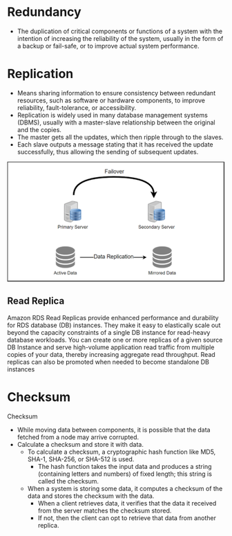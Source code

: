 # Redundancy
 - The duplication of critical components or functions of a system with the intention of increasing the reliability of the system, usually in the form of a backup or fail-safe, or to improve actual system performance.

# Replication
 - Means sharing information to ensure consistency between redundant resources, such as software or hardware components, to improve reliability, fault-tolerance, or accessibility.
 - Replication is widely used in many database management systems (DBMS), usually with a master-slave relationship between the original and the copies.
 - The master gets all the updates, which then ripple through to the slaves.
 - Each slave outputs a message stating that it has received the update successfully, thus allowing the sending of subsequent updates.

![Failover Primary Server Secondary Server —Data Replication—y Active Data Mirrored Data ](https://raw.githubusercontent.com/lambda826/My-Notebook/master/08%20Distributed%20System/01%20System%20Design/01%20System%20Design%20Tools/resource/replication/replication.png)

## Read Replica

Amazon RDS Read Replicas provide enhanced performance and durability for RDS database (DB) instances. They make it easy to elastically scale out beyond the capacity constraints of a single DB instance for read-heavy database workloads. You can create one or more replicas of a given source DB Instance and serve high-volume application read traffic from multiple copies of your data, thereby increasing aggregate read throughput. Read replicas can also be promoted when needed to become standalone DB instances



# Checksum
Checksum
- While moving data between components, it is possible that the data fetched from a node may arrive corrupted.
- Calculate a checksum and store it with data.
	- To calculate a checksum, a cryptographic hash function like MD5, SHA-1, SHA-256, or SHA-512 is used.
		- The hash function takes the input data and produces a string (containing letters and numbers) of fixed length; this string is called the checksum.
	- When a system is storing some data, it computes a checksum of the data and stores the checksum with the data.
		- When a client retrieves data, it verifies that the data it received from the server matches the checksum stored.
		- If not, then the client can opt to retrieve that data from another replica.

<!--stackedit_data:
eyJoaXN0b3J5IjpbLTM2ODQ2Njk2OSwtMTE0NzY4MzM4NCwtMT
U1MjkyNTI4MV19
-->